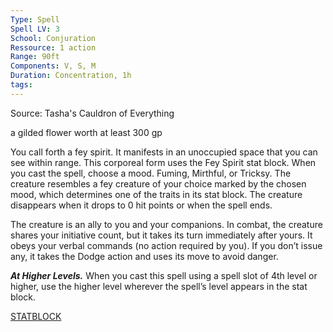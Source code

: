 ```yaml
---
Type: Spell
Spell LV: 3
School: Conjuration
Ressource: 1 action
Range: 90ft
Components: V, S, M
Duration: Concentration, 1h
tags:
---
```

Source: Tasha's Cauldron of Everything

a gilded flower worth at least 300 gp

You call forth a fey spirit. It manifests in an unoccupied space that you can see within range. This corporeal form uses the Fey Spirit stat block. When you cast the spell, choose a mood. Fuming, Mirthful, or Tricksy. The creature resembles a fey creature of your choice marked by the chosen mood, which determines one of the traits in its stat block. The creature disappears when it drops to 0 hit points or when the spell ends.

The creature is an ally to you and your companions. In combat, the creature shares your initiative count, but it takes its turn immediately after yours. It obeys your verbal commands (no action required by you). If you don’t issue any, it takes the Dodge action and uses its move to avoid danger.

**_At Higher Levels._** When you cast this spell using a spell slot of 4th level or higher, use the higher level wherever the spell’s level appears in the stat block.

[STATBLOCK](http://dnd5e.wikidot.com/spell:summon-fey)